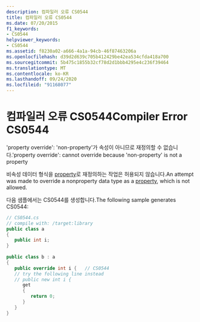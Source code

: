 ```yaml
---
description: 컴파일러 오류 CS0544
title: 컴파일러 오류 CS0544
ms.date: 07/20/2015
f1_keywords:
- CS0544
helpviewer_keywords:
- CS0544
ms.assetid: f8230a02-a666-4a1a-94cb-46f87463206a
ms.openlocfilehash: d39d2d639c705b412429be42ea534cfda418a700
ms.sourcegitcommit: 5b475c1855b32cf78d2d1bbb4295e4c236f39464
ms.translationtype: MT
ms.contentlocale: ko-KR
ms.lasthandoff: 09/24/2020
ms.locfileid: "91168077"
---
```

# <a name="compiler-error-cs0544"></a><span data-ttu-id="c7ed4-103">컴파일러 오류 CS0544</span><span class="sxs-lookup"><span data-stu-id="c7ed4-103">Compiler Error CS0544</span></span>

<span data-ttu-id="c7ed4-104">'property override': 'non-property'가 속성이 아니므로 재정의할 수 없습니다.</span><span class="sxs-lookup"><span data-stu-id="c7ed4-104">'property override': cannot override because 'non-property' is not a property</span></span>  
  
 <span data-ttu-id="c7ed4-105">비속성 데이터 형식을 [property](../programming-guide/classes-and-structs/properties.md)로 재정의하는 작업은 허용되지 않습니다.</span><span class="sxs-lookup"><span data-stu-id="c7ed4-105">An attempt was made to override a nonproperty data type as a [property](../programming-guide/classes-and-structs/properties.md), which is not allowed.</span></span>  
  
 <span data-ttu-id="c7ed4-106">다음 샘플에서는 CS0544를 생성합니다.</span><span class="sxs-lookup"><span data-stu-id="c7ed4-106">The following sample generates CS0544:</span></span>  
  
```csharp  
// CS0544.cs  
// compile with: /target:library  
public class a  
{  
   public int i;  
}  
  
public class b : a  
{  
   public override int i {   // CS0544  
   // try the following line instead  
   // public new int i {  
      get  
      {  
         return 0;  
      }  
   }  
}  
```
